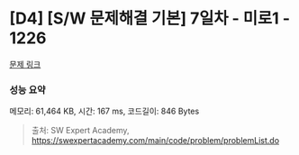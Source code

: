 # [D4] [S/W 문제해결 기본] 7일차 - 미로1 - 1226 

[문제 링크](https://swexpertacademy.com/main/code/problem/problemDetail.do?contestProbId=AV14vXUqAGMCFAYD) 

### 성능 요약

메모리: 61,464 KB, 시간: 167 ms, 코드길이: 846 Bytes



> 출처: SW Expert Academy, https://swexpertacademy.com/main/code/problem/problemList.do